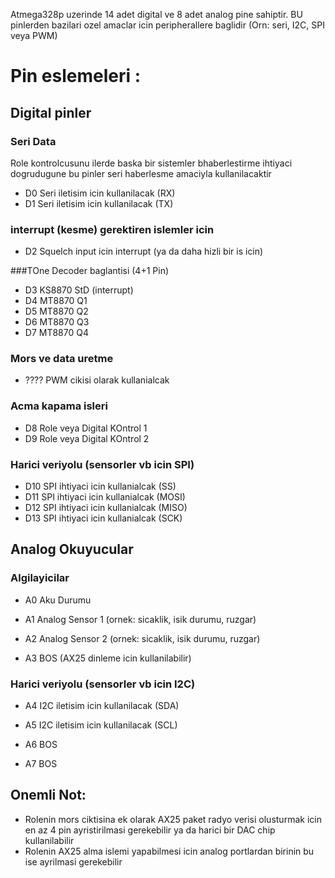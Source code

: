 Atmega328p uzerinde 14 adet digital ve 8 adet analog pine sahiptir. BU pinlerden bazilari ozel amaclar icin peripherallere baglidir (Orn: seri, I2C, SPI veya PWM)

# Pin eslemeleri :
## Digital pinler
### Seri Data
Role kontrolcusunu ilerde baska bir sistemler bhaberlestirme ihtiyaci dogrudugune bu pinler seri haberlesme amaciyla kullanilacaktir
* D0 Seri iletisim icin kullanilacak (RX)
* D1 Seri iletisim icin kullanilacak (TX)

### interrupt (kesme) gerektiren islemler icin
* D2 Squelch input icin interrupt (ya da daha hizli bir is icin)

###TOne Decoder baglantisi (4+1 Pin)
* D3 KS8870 StD (interrupt)
* D4 MT8870 Q1
* D5 MT8870 Q2
* D6 MT8870 Q3
* D7 MT8870 Q4

### Mors ve data uretme
* ???? PWM cikisi olarak kullanialcak

### Acma kapama isleri
* D8 Role veya Digital  KOntrol 1
* D9 Role veya Digital  KOntrol 2

### Harici veriyolu (sensorler vb icin SPI)
* D10 SPI ihtiyaci icin kullanialcak (SS)
* D11 SPI ihtiyaci icin kullanialcak (MOSI)
* D12 SPI ihtiyaci icin kullanialcak (MISO)
* D13 SPI ihtiyaci icin kullanialcak (SCK)

## Analog Okuyucular
### Algilayicilar
* A0 Aku Durumu
* A1 Analog Sensor 1 (ornek: sicaklik, isik durumu, ruzgar)
* A2 Analog Sensor 2 (ornek: sicaklik, isik durumu, ruzgar)

* A3 BOS (AX25 dinleme icin kullanilabilir)

### Harici veriyolu (sensorler vb icin I2C)
* A4 I2C iletisim icin kullanilacak (SDA)
* A5 I2C iletisim icin kullanilacak (SCL)

* A6 BOS
* A7 BOS

Onemli Not:
-----------
* Rolenin mors ciktisina ek olarak AX25 paket radyo verisi olusturmak icin en az 4 pin ayristirilmasi gerekebilir ya da harici bir DAC chip kullanilabilir
* Rolenin AX25 alma islemi yapabilmesi icin analog portlardan birinin bu ise ayrilmasi gerekebilir
